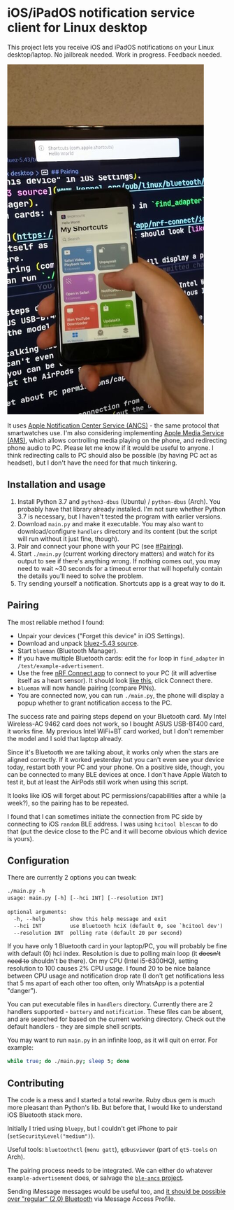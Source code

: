 # iOS/iPadOS notification service client for Linux desktop

This project lets you receive iOS and iPadOS notifications on your Linux desktop/laptop. No jailbreak needed. Work in progress. Feedback needed.

![Photo of running script](shot0001.jpg)

It uses [Apple Notification Center Service (ANCS)](https://developer.apple.com/library/archive/documentation/CoreBluetooth/Reference/AppleNotificationCenterServiceSpecification/Introduction/Introduction.html) - the same protocol that smartwatches use. I'm also considering implementing [Apple Media Service (AMS)](https://developer.apple.com/library/archive/documentation/CoreBluetooth/Reference/AppleMediaService_Reference/Introduction/Introduction.html), which allows controlling media playing on the phone, and redirecting phone audio to PC. Please let me know if it would be useful to anyone. I think redirecting calls to PC should also be possible (by having PC act as headset), but I don't have the need for that much tinkering.

## Installation and usage

1. Install Python 3.7 and `python3-dbus` (Ubuntu) / `python-dbus` (Arch). You probably have that library already installed. I'm not sure whether Python 3.7 is necessary, but I haven't tested the program with earlier versions.
2. Download `main.py` and make it executable. You may also want to download/configure `handlers` directory and its content (but the script will run without it just fine, though).
3. Pair and connect your phone with your PC (see [#Pairing](#Pairing)).
4. Start `./main.py` (current working directory matters) and watch for its output to see if there's anything wrong. If nothing comes out, you may need to wait ~30 seconds for a timeout error that will hopefully contain the details you'll need to solve the problem.
5. Try sending yourself a notification. Shortcuts app is a great way to do it.

## Pairing

The most reliable method I found:

- Unpair your devices ("Forget this device" in iOS Settings).
- Download and unpack [bluez-5.43 source](www.kernel.org/pub/linux/bluetooth/bluez-5.43.tar.xz).
- Start `blueman` (Bluetooth Manager).
- If you have multiple Bluetooth cards: edit the `for` loop in `find_adapter` in `/test/example-advertisement`.
- Use the free [nRF Connect app](https://apps.apple.com/us/app/nrf-connect/id1054362403) to connect to your PC (it will advertise itself as a heart sensor). It should look [like this](https://imgur.com/wL7X7aK), click Connect there.
- `blueman` will now handle pairing (compare PINs).
- You are connected now, you can run `./main.py`, the phone will display a popup whether to grant notification access to the PC.

The success rate and pairing steps depend on your Bluetooth card. My Intel Wireless-AC 9462 card does not work, so I bought ASUS USB-BT400 card, it works fine. My previous Intel WiFi+BT card worked, but I don't remember the model and I sold that laptop already.

Since it's Bluetooth we are talking about, it works only when the stars are aligned correctly. If it worked yesterday but you can't even see your device today, restart both your PC and your phone. On a positive side, though, you can be connected to many BLE devices at once. I don't have Apple Watch to test it, but at least the AirPods still work when using this script.

It looks like iOS will forget about PC permissions/capabilities after a while (a week?), so the pairing has to be repeated.

I found that I can sometimes initiate the connection from PC side by connecting to iOS `random` BLE address. I was using `hcitool blescan` to do that (put the device close to the PC and it will become obvious which device is yours).

## Configuration

There are currently 2 options you can tweak:

```text
./main.py -h
usage: main.py [-h] [--hci INT] [--resolution INT]

optional arguments:
  -h, --help        show this help message and exit
  --hci INT         use Bluetooth hciX (default 0, see `hcitool dev')
  --resolution INT  polling rate (default 20 per second)
```

If you have only 1 Bluetooth card in your laptop/PC, you will probably be fine with default (0) hci index. Resolution is due to polling main loop (it ~~doesn't need to~~ shouldn't be there). On my CPU (Intel i5-6300HQ), setting resolution to 100 causes 2% CPU usage. I found 20 to be nice balance between CPU usage and notification drop rate (I don't get notifications less that 5 ms apart of each other too often, only WhatsApp is a potential "danger").

You can put executable files in `handlers` directory. Currently there are 2 handlers supported - `battery` and `notification`. These files can be absent, and are searched for based on the current working directory. Check out the default handlers - they are simple shell scripts.

You may want to run `main.py` in an infinite loop, as it will quit on error. For example:

```bash
while true; do ./main.py; sleep 5; done
```

## Contributing

The code is a mess and I started a total rewrite. Ruby dbus gem is much more pleasant than Python's lib. But before that, I would like to understand iOS Bluetooth stack more.

Initially I tried using `bluepy`, but I couldn't get iPhone to pair (`setSecurityLevel("medium")`).

Useful tools: `bluetoothctl` (`menu gatt`), `qdbusviewer` (part of `qt5-tools` on Arch).

The pairing process needs to be integrated. We can either do whatever `example-advertisement` does, or salvage the [`ble-ancs` project](https://github.com/robotastic/ble-ancs/blob/a88f4eea91360916456a40adaf51910e6e81ca40/index.js#L163).

Sending iMessage messages would be useful too, and [it should be possible over "regular" (2.0) Bluetooth](https://news.ycombinator.com/item?id=23413394) via Message Access Profile.
